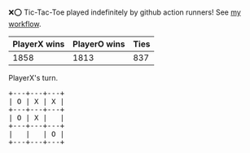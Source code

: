 :x::o: Tic-Tac-Toe played indefinitely by github action runners! See [my workflow](.github/workflows/play.yaml).

|PlayerX wins|PlayerO wins|Ties|
|-|-|-|
|1858|1813|837|

PlayerX's turn.

<pre>
+---+---+---+
| O | X | X |
+---+---+---+
| O | X |   |
+---+---+---+
|   |   | O |
+---+---+---+
</pre>